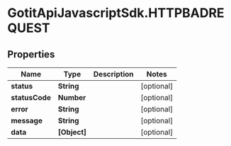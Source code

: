 # GotitApiJavascriptSdk.HTTPBADREQUEST

## Properties

Name | Type | Description | Notes
------------ | ------------- | ------------- | -------------
**status** | **String** |  | [optional] 
**statusCode** | **Number** |  | [optional] 
**error** | **String** |  | [optional] 
**message** | **String** |  | [optional] 
**data** | **[Object]** |  | [optional] 


